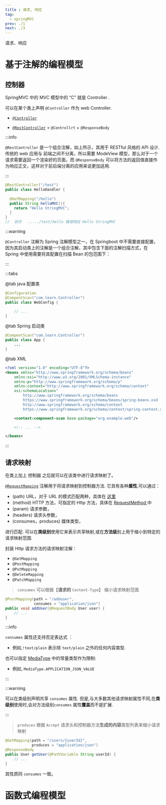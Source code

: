 ```yaml
---
title : 请求, 响应
tag: 
  - springMVC
prev: ./1
next: ./3
---
```


请求、响应

<!-- more -->



# 基于注解的编程模型

## 控制器

SpringMVC 中的 MVC 模型中的 “C” 就是 Controller .

可以在某个类上声明 `@Controller` 作为 web Controller.

- [`@Controller`](https://docs.spring.io/spring-framework/docs/current/javadoc-api/org/springframework/web/servlet/mvc/Controller.html) 

- [`@RestController`](https://docs.spring.io/spring-framework/docs/current/javadoc-api/org/springframework/web/bind/annotation/RestController.html) = `@Controllrt` + `@ResponseBody` 

:::info

`@RestController` 是一个组合注解，如上所示，其用于 RESTful 风格的 API 设计.传统的 web 应用与 前端之间不分离，所以需要 ModeView 模型，那么对于一个请求需要返回一个渲染好的页面，而 `@ResponseBody` 可以将方法的返回值直接作为响应正文，这样对于前后端分离的应用来说更加适用.

:::

```java
@RestController("/test")
public class HelloHandler {
  
  @GetMapping("/hello")             
  public String helloMVC(){
    return "Hello StringMVC";
  }
}
//  访问   ...../test/hello 路径响应 Hello StringMVC 
```

:::warning

`@Controller` 注解为 Spring 注解模型之一，在 Springboot 中不需要直接配置，因为其启动类上的注解是一个组合注解，其中包含下面的注解扫描方式，在 Spring 中使用需要将其配置在扫描 Bean 的包范围下：

:::

:::tabs

@tab java 配置类

```java {2}
@Configuration
@CompentScan("com.learn.Controller")
public class WebConfig {

    // ...
}
```

@tab Spring 启动类

```java {1}
@CompentScan("com.learn.Controller")
public class App {
	...
}
```

@tab XML

```xml {12}
<?xml version="1.0" encoding="UTF-8"?>
<beans xmlns="http://www.springframework.org/schema/beans"
    xmlns:xsi="http://www.w3.org/2001/XMLSchema-instance"
    xmlns:p="http://www.springframework.org/schema/p"
    xmlns:context="http://www.springframework.org/schema/context"
    xsi:schemaLocation="
        http://www.springframework.org/schema/beans
        https://www.springframework.org/schema/beans/spring-beans.xsd
        http://www.springframework.org/schema/context
        https://www.springframework.org/schema/context/spring-context.xsd">

    <context:component-scan base-package="org.example.web"/>

    <!-- ... -->

</beans>
```

:::







## 请求映射

在类上加上 控制器 之后就可以在该类中进行请求映射了。



[`@RequestMapping`](https://docs.spring.io/spring-framework/docs/current/javadoc-api/org/springframework/web/bind/annotation/RequestMapping.html) 注解用于将请求映射到控制器方法. 它具有各种**属性**,可以通过：

- (path) URL，对于 URL 的模式匹配两种，具体在 [这里](http://docs.jcohy.com/docs/spring-framework/5.3.22/html5/zh-cn/web.html#mvc-ann-requestmapping-uri-templates)
- (method) HTTP 方法，可指定的 Http 方法，具体在 [RequestMethod ](https://docs.spring.io/spring-framework/docs/current/javadoc-api/org/springframework/web/bind/annotation/RequestMethod.html) 中
- (param) 请求参数，
- (headers) 请求头参数，
- (consumes，produces) 媒体类型，

进行匹配. 可以在**类级别**使用它来表示共享映射,或在**方法级**别上用于缩小到特定的请求映射范围.

封装 Http 请求方法的请求映射注解：

- `@GetMapping`
- `@PostMapping`
- `@PutMapping`
- `@DeleteMapping`
- `@PatchMapping`



> `consumes` 可以根据【**请求的** `Content-Type`】 缩小请求映射范围

```java {2}
@PostMapping(path = "/adduser", 
             consumes = "application/json") 
public void addUser(@RequestBody User user) {
    // ...
}
```

:::info

`consumes` 属性还支持否定表达式 ：

- 例如,`!text/plain` 表示除 `text/plain` 之外的任何内容类型.

也可以指定 [MediaType](https://docs.spring.io/spring-framework/docs/current/javadoc-api/org/springframework/http/MediaType.html) 中的常量类型作为限制:

- 例如, `MediaType.APPLICATION_JSON_VALUE` 

:::

:::warning

可以在类级别声明共享 `consumes` 属性. 但是,与大多数其他请求映射属性不同,在**类级别**使用时,会对方法级别`consumes` 属性**覆盖**而不是扩展.

:::



> `produces` 根据 `Accept` 请求头和控制器方法**生成的内容**类型列表来缩小请求映射

```java {2}
@GetMapping(path = "/users/{userId}", 
            produces = "application/json") 
@ResponseBody
public User getUser(@PathVariable String userId) {
    // ...
}
```

其性质同 `consumes` 一致。











# 函数式编程模型

